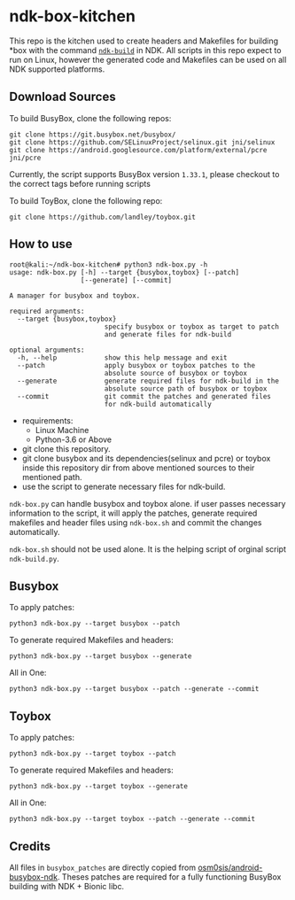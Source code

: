 # ndk-box-kitchen

This repo is the kitchen used to create headers and Makefiles for building \*box with the command [`ndk-build`](https://developer.android.com/ndk/guides/ndk-build.html) in NDK. All scripts in this repo expect to run on Linux, however the generated code and Makefiles can be used on all NDK supported platforms.

## Download Sources

To build BusyBox, clone the following repos:

```
git clone https://git.busybox.net/busybox/
git clone https://github.com/SELinuxProject/selinux.git jni/selinux
git clone https://android.googlesource.com/platform/external/pcre jni/pcre
```

Currently, the script supports BusyBox version `1.33.1`, please checkout to the correct tags before running scripts

To build ToyBox, clone the following repo:

```
git clone https://github.com/landley/toybox.git
```

## How to use

```
root@kali:~/ndk-box-kitchen# python3 ndk-box.py -h
usage: ndk-box.py [-h] --target {busybox,toybox} [--patch]
                  [--generate] [--commit]

A manager for busybox and toybox.

required arguments:
  --target {busybox,toybox}
                        specify busybox or toybox as target to patch
                        and generate files for ndk-build

optional arguments:
  -h, --help            show this help message and exit
  --patch               apply busybox or toybox patches to the
                        absolute source of busybox or toybox
  --generate            generate required files for ndk-build in the
                        absolute source path of busybox or toybox
  --commit              git commit the patches and generated files
                        for ndk-build automatically
```

* requirements:
  * Linux Machine
  * Python-3.6 or Above
* git clone this repository.
* git clone busybox and its dependencies(selinux and pcre) or toybox inside this repository dir from
above mentioned sources to their mentioned path.
* use the script to generate necessary files for ndk-build.

`ndk-box.py` can handle busybox and toybox alone. if user passes necessary information to the script,
it will apply the patches, generate required makefiles and header files using `ndk-box.sh` and commit the changes
automatically.

`ndk-box.sh` should not be used alone. It is the helping script of orginal script `ndk-build.py`.

## Busybox

To apply patches:
```
python3 ndk-box.py --target busybox --patch
```

To generate required Makefiles and headers:
```
python3 ndk-box.py --target busybox --generate
```

All in One:
```
python3 ndk-box.py --target busybox --patch --generate --commit
```

## Toybox

To apply patches:
```
python3 ndk-box.py --target toybox --patch
```

To generate required Makefiles and headers:
```
python3 ndk-box.py --target toybox --generate
```

All in One:
```
python3 ndk-box.py --target toybox --patch --generate --commit
```

## Credits

All files in `busybox_patches` are directly copied from [osm0sis/android-busybox-ndk](https://github.com/osm0sis/android-busybox-ndk). Theses patches are required for a fully functioning BusyBox building with NDK + Bionic libc.
